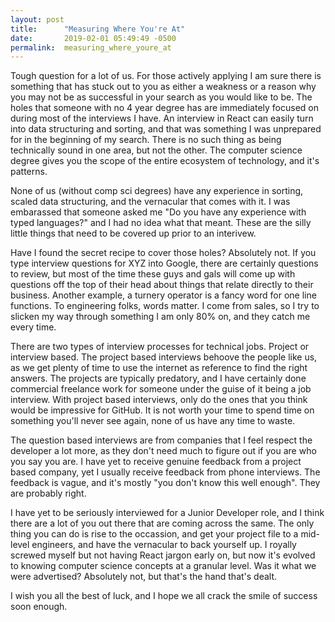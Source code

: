```yaml
---
layout: post
title:      "Measuring Where You're At"
date:       2019-02-01 05:49:49 -0500
permalink:  measuring_where_youre_at
---
```



Tough question for a lot of us. For those actively applying I am sure there is something that has stuck out to you as either a weakness or a reason why you may not be as successful in your search as you would like to be. The holes that someone with no 4 year degree has are immediately focused on during most of the interviews I have. An interview in React can easily turn into data structuring and sorting, and that was something I was unprepared for in the beginning of my search. There is no such thing as being technically sound in one area, but not the other. The computer science degree gives you the scope of the entire ecosystem of technology, and it's patterns. 

None of us (without comp sci degrees) have any experience in sorting, scaled data structuring, and the vernacular that comes with it. I was embarassed that someone asked me "Do you have any experience with typed languages?" and I had no idea what that meant. These are the silly little things that need to be covered up prior to an interivew. 

Have I found the secret recipe to cover those holes? Absolutely not. If you type interview questions for XYZ into Google, there are certainly questions to review, but most of the time these guys and gals will come up with questions off the top of their head about things that relate directly to their business. Another example, a turnery operator is a fancy word for one line functions. To engineering folks, words matter. I come from sales, so I try to slicken my way through something I am only 80% on, and they catch me every time. 

There are two types of interview processes for technical jobs. Project or interview based. The project based interviews behoove the people like us, as we get plenty of time to use the internet as reference to find the right answers. The projects are typically predatory, and I have certainly done commercial freelance work for someone under the guise of it being a job interview. With project based interviews, only do the ones that you think would be impressive for GitHub. It is not worth your time to spend time on something you'll never see again, none of us have any time to waste.

The question based interviews are from companies that I feel respect the developer a lot more, as they don't need much to figure out if you are who you say you are. I have yet to receive genuine feedback from a project based company, yet I usually receive feedback from phone interviews. The feedback is vague, and it's mostly "you don't know this well enough". They are probably right. 

I have yet to be seriously interviewed for a Junior Developer role, and I think there are a lot of you out there that are coming across the same. The only thing you can do is rise to the occassion, and get your project file to a mid-level engineers, and have the vernacular to back yourself up. I royally screwed myself but not having React jargon early on, but now it's evolved to knowing computer science concepts at a granular level. Was it what we were advertised? Absolutely not, but that's the hand that's dealt.

I wish you all the best of luck, and I hope we all crack the smile of success soon enough. 
